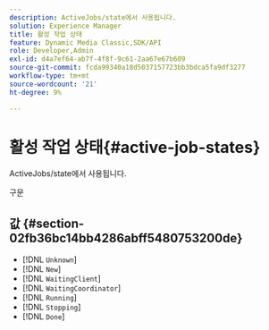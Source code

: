 ```yaml
---
description: ActiveJobs/state에서 사용됩니다.
solution: Experience Manager
title: 활성 작업 상태
feature: Dynamic Media Classic,SDK/API
role: Developer,Admin
exl-id: d4a7ef64-ab7f-4f8f-9c61-2aa67e67b609
source-git-commit: fcda99340a18d5037157723bb3bdca5fa9df3277
workflow-type: tm+mt
source-wordcount: '21'
ht-degree: 9%

---
```


# 활성 작업 상태{#active-job-states}

ActiveJobs/state에서 사용됩니다.

구문

## 값 {#section-02fb36bc14bb4286abff5480753200de}

* [!DNL `Unknown`]
* [!DNL `New`]
* [!DNL `WaitingClient`]
* [!DNL `WaitingCoordinator`]
* [!DNL `Running`]
* [!DNL `Stopping`]
* [!DNL `Done`]
